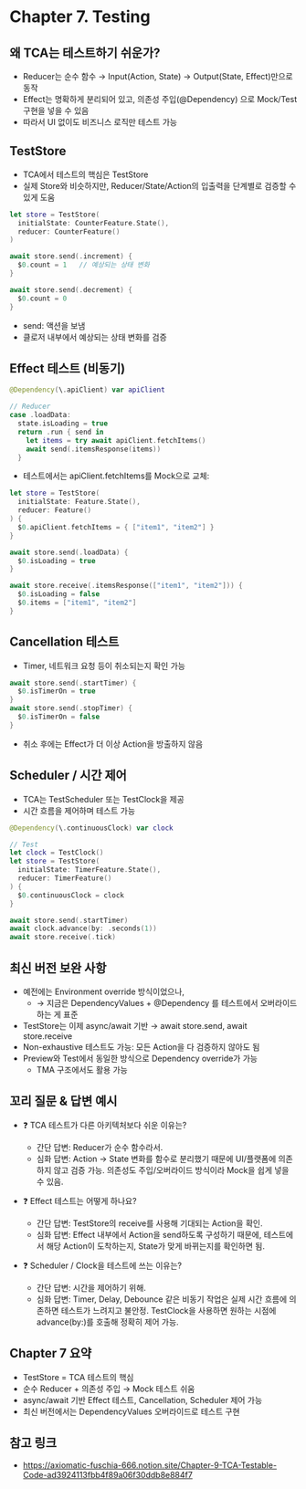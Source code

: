 # Chapter 7. Testing

## 왜 TCA는 테스트하기 쉬운가?
- Reducer는 순수 함수 → Input(Action, State) → Output(State, Effect)만으로 동작
- Effect는 명확하게 분리되어 있고, 의존성 주입(@Dependency) 으로 Mock/Test 구현을 넣을 수 있음
- 따라서 UI 없이도 비즈니스 로직만 테스트 가능

## TestStore
- TCA에서 테스트의 핵심은 TestStore
- 실제 Store와 비슷하지만, Reducer/State/Action의 입출력을 단계별로 검증할 수 있게 도움
```swift
let store = TestStore(
  initialState: CounterFeature.State(),
  reducer: CounterFeature()
)

await store.send(.increment) {
  $0.count = 1   // 예상되는 상태 변화
}

await store.send(.decrement) {
  $0.count = 0
}
```
- send: 액션을 보냄
- 클로저 내부에서 예상되는 상태 변화를 검증

## Effect 테스트 (비동기)
```swift
@Dependency(\.apiClient) var apiClient

// Reducer
case .loadData:
  state.isLoading = true
  return .run { send in
    let items = try await apiClient.fetchItems()
    await send(.itemsResponse(items))
  }
```
- 테스트에서는 apiClient.fetchItems를 Mock으로 교체:
```swift
let store = TestStore(
  initialState: Feature.State(),
  reducer: Feature()
) {
  $0.apiClient.fetchItems = { ["item1", "item2"] }
}

await store.send(.loadData) {
  $0.isLoading = true
}

await store.receive(.itemsResponse(["item1", "item2"])) {
  $0.isLoading = false
  $0.items = ["item1", "item2"]
}
```

## Cancellation 테스트
- Timer, 네트워크 요청 등이 취소되는지 확인 가능
```swift
await store.send(.startTimer) {
  $0.isTimerOn = true
}
await store.send(.stopTimer) {
  $0.isTimerOn = false
}
```
- 취소 후에는 Effect가 더 이상 Action을 방출하지 않음

## Scheduler / 시간 제어
- TCA는 TestScheduler 또는 TestClock을 제공
- 시간 흐름을 제어하며 테스트 가능
```swift
@Dependency(\.continuousClock) var clock

// Test
let clock = TestClock()
let store = TestStore(
  initialState: TimerFeature.State(),
  reducer: TimerFeature()
) {
  $0.continuousClock = clock
}

await store.send(.startTimer)
await clock.advance(by: .seconds(1))
await store.receive(.tick)
```

## 최신 버전 보완 사항
- 예전에는 Environment override 방식이었으나,
  - → 지금은 DependencyValues + @Dependency 를 테스트에서 오버라이드하는 게 표준
- TestStore는 이제 async/await 기반 → await store.send, await store.receive
- Non-exhaustive 테스트도 가능: 모든 Action을 다 검증하지 않아도 됨
- Preview와 Test에서 동일한 방식으로 Dependency override가 가능
  - TMA 구조에서도 활용 가능

## 꼬리 질문 & 답변 예시
- ❓ TCA 테스트가 다른 아키텍처보다 쉬운 이유는?
  - 간단 답변: Reducer가 순수 함수라서.
  - 심화 답변: Action → State 변화를 함수로 분리했기 때문에 UI/플랫폼에 의존하지 않고 검증 가능. 의존성도 주입/오버라이드 방식이라 Mock을 쉽게 넣을 수 있음.

- ❓ Effect 테스트는 어떻게 하나요?
  - 간단 답변: TestStore의 receive를 사용해 기대되는 Action을 확인.
  - 심화 답변: Effect 내부에서 Action을 send하도록 구성하기 때문에, 테스트에서 해당 Action이 도착하는지, State가 맞게 바뀌는지를 확인하면 됨.

- ❓ Scheduler / Clock을 테스트에 쓰는 이유는?
  - 간단 답변: 시간을 제어하기 위해.
  - 심화 답변: Timer, Delay, Debounce 같은 비동기 작업은 실제 시간 흐름에 의존하면 테스트가 느려지고 불안정. TestClock을 사용하면 원하는 시점에 advance(by:)를 호출해 정확히 제어 가능.

## Chapter 7 요약
- TestStore = TCA 테스트의 핵심
- 순수 Reducer + 의존성 주입 → Mock 테스트 쉬움
- async/await 기반 Effect 테스트, Cancellation, Scheduler 제어 가능
- 최신 버전에서는 DependencyValues 오버라이드로 테스트 구현

## 참고 링크
- https://axiomatic-fuschia-666.notion.site/Chapter-9-TCA-Testable-Code-ad3924113fbb4f89a06f30ddb8e884f7